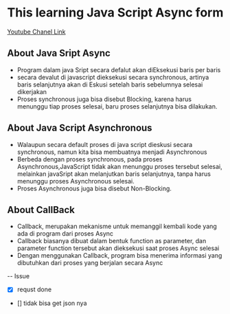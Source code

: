 # This learning Java Script Async form

[Youtube Chanel Link](https://www.youtube.com/watch?v=qwL6ISjbaaE)

## About Java Sript Async

- Program dalam java Sript secara defalut akan diEksekusi baris per baris
- secara devalut di javascript dieksekusi secara synchronous, artinya baris
  selanjutnya akan di Eskusi setelah baris sebelumnya selesai dikerjakan
- Proses synchronous juga bisa disebut Blocking, karena harus menunggu tiap
  proses selesai, baru proses selanjutnya bisa dilakukan.

## About Java Script Asynchronous

- Walaupun secara default proses di java script dieskusi secara synchronous,
  namun kita bisa membuatnya menjadi Asynchronous
- Berbeda dengan proses synchronous, pada proses Asynchronous,JavaScript tidak akan
  menunggu proses tersebut selesai, melainkan javaSript akan melanjutkan baris selanjutnya,
  tanpa harus menunggu proses Asynchronous selesai.
- Proses Asynchronous juga bisa disebut Non-Blocking.

## About CallBack

- Callback, merupakan mekanisme untuk memanggil kembali kode yang ada di program dari proses Async
- Callback biasanya dibuat dalam bentuk function as parameter, dan parameter function tersebut akan dieksekusi saat proses Async selesai
- Dengan menggunakan Callback, program bisa menerima informasi yang dibutuhkan dari proses yang berjalan secara Async

--
Issue

- [x] requst done
- [] tidak bisa get json nya
